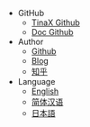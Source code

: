 * GitHub
  * [TinaX Github](https://github.com/yomunsam/tinax)
  * [Doc Github](https://github.com/nekonyastudio/tinax.doc)
* Author
  * [Github](https://github.com/yomunsam)
  * [Blog](https://yomunchan.moe)
  * [知乎](https://www.zhihu.com/people/yomunsam)
* Language
  * [English](/)
  * [简体汉语](#/cmn-hans/ ':ignore :target=_blank')
  * [日本語](#/jp/ ':ignore :target=_blank')
  <!-- * [Mail](mailto:yomunsam@nekonya.io) -->